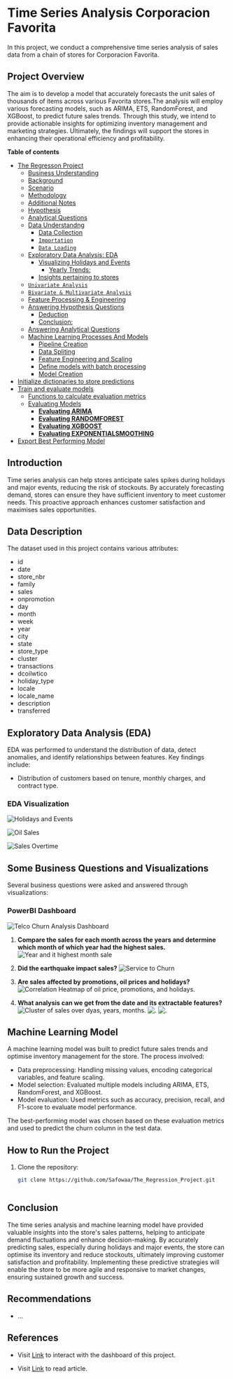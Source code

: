   # Time Series Analysis Corporacion Favorita
In this project, we conduct a comprehensive time series analysis of sales data from a chain of stores for Corporacion Favorita. 



## Project Overview

The aim is to develop a model that accurately forecasts the unit sales of thousands of items across various Favorita stores.The analysis will employ various forecasting models, such as ARIMA, ETS, RandomForest, and XGBoost, to predict future sales trends. Through this study, we intend to provide actionable insights for optimizing inventory management and marketing strategies. Ultimately, the findings will support the stores in enhancing their operational efficiency and profitability.


**Table of contents**<a id='toc0_'></a>    
- [The Regresson Project](#toc1_)    
  - [Business Understanding](#toc1_1_)    
  - [Background](#toc1_2_)      
  - [Scenario](#toc1_3_)          
  - [Methodology](#toc1_5_)    
  - [Additional Notes](#toc1_6_)     
  - [Hypothesis](#toc1_7_) 
  - [Analytical Questions](#toc1_8_)    
  - [Data Understandng](#toc1_9_)    
    - [Data Collection](#toc1_9_1_)  
    - [`Importation`](#toc1_9_2_)    
    - [` Data Loading `](#toc1_9_3_)    
  - [Exploratory Data Analysis: EDA](#toc1_10_)    
    - [Visualizing Holidays and Events](#toc1_10_1_)    
      - [Yearly Trends:](#toc1_10_1_1_)    
    - [Insights pertaining to stores](#toc1_10_2_)   
  - [`Univariate Analysis`](#toc1_11_)    
  - [`Bivariate & Multivariate Analysis`](#toc1_12_)    
  - [Feature Processing & Engineering](#toc1_13_)    
  - [Answering Hypothesis Questions](#toc1_14_)    
    - [Deduction](#toc1_14_1_)    
    - [Conclusion:](#toc1_14_2_)    
  - [Answering Analytical Questions](#toc1_15_)   
  - [Machine Learning Processes And Models](#toc1_16_)    
      - [Pipeline Creation](#toc1_16_1_1_)    
      - [Data Spliting](#toc1_16_1_2_)    
    - [Feature Engineering and Scaling](#toc1_16_2_)    
    - [Define models with batch processing](#toc1_16_3_)    
    - [Model Creation](#toc1_16_4_)    
- [Initialize dictionaries to store predictions](#toc2_)    
- [Train and evaluate models](#toc3_)    
    - [Functions to calculate evaluation metrics](#toc3_1_1_)    
    - [Evaluating Models](#toc3_1_2_)    
      - [**Evaluating ARIMA**](#toc3_1_2_1_)    
      - [**Evaluating RANDOMFOREST**](#toc3_1_2_2_)    
      - [**Evaluating XGBOOST**](#toc3_1_2_3_)    
      - [**Evaluating EXPONENTIALSMOOTHING**](#toc3_1_2_4_)    
- [Export Best Performing Model](#toc4_)    

<!-- vscode-jupyter-toc-config
	numbering=false
	anchor=true
	flat=false
	minLevel=1
	maxLevel=6
	/vscode-jupyter-toc-config -->
<!-- THIS CELL WILL BE REPLACED ON TOC UPDATE. DO NOT WRITE YOUR TEXT IN THIS CELL -->
## Introduction

Time series analysis can help stores anticipate sales spikes during holidays and major events, reducing the risk of stockouts. By accurately forecasting demand, stores can ensure they have sufficient inventory to meet customer needs. This proactive approach enhances customer satisfaction and maximises sales opportunities.

## Data Description

The dataset used in this project contains various attributes:

- id
- date
- store_nbr
- family
- sales
- onpromotion
- day
- month
- week
- year
- city
- state
- store_type
- cluster	
- transactions	
- dcoilwtico	
- holiday_type	
- locale	
- locale_name	
- description	
- transferred

## Exploratory Data Analysis (EDA)

EDA was performed to understand the distribution of data, detect anomalies, and identify relationships between features. Key findings include:

- Distribution of customers based on tenure, monthly charges, and contract type.
### EDA Visualization
![Holidays and Events](Visuals\H&E.png)

![Oil Sales](Visuals\OIL.png)

![Sales Overtime](Visuals\SALES.png)


## Some Business Questions and Visualizations

Several business questions were asked and answered through visualizations:

### PowerBI Dashboard 
![Telco Churn Analysis Dashboard](....)

1. **Compare the sales for each month across the years and determine which month of which year had the highest sales.**
   ![Year and it highest month sale](Visuals\m&s.png)
   
2. **Did the earthquake impact sales?**
   ![Service to Churn](Visuals\sale&earthquake.png)
   
3. **Are sales affected by promotions, oil prices and holidays?**
   ![Correlation Heatmap of oil price, promotions, and holidays](Visuals\promo&oil.png).

4. **What analysis can we get from the date and its extractable features?**
   ![Cluster of sales over dyas, years, months](Visuals\cluster1.png).
   ![.](Visuals\cluster2.1.png)
   ![.](Visuals\cluster3.png)
## Machine Learning Model

A machine learning model was built to predict future sales trends and optimise inventory management for the store. The process involved:

- Data preprocessing: Handling missing values, encoding categorical variables, and feature scaling.
- Model selection: Evaluated multiple models including ARIMA, ETS, RandomForest, and XGBoost.
- Model evaluation: Used metrics such as accuracy, precision, recall, and F1-score to evaluate model performance.

The best-performing model was chosen based on these evaluation metrics and used to predict the churn column in the test data.

## How to Run the Project

1. Clone the repository:
   ```bash
   git clone https://github.com/Safowaa/The_Regression_Project.git



## Conclusion

The time series analysis and machine learning model have provided valuable insights into the store's sales patterns, helping to anticipate demand fluctuations and enhance decision-making. By accurately predicting sales, especially during holidays and major events, the store can optimise its inventory and reduce stockouts, ultimately improving customer satisfaction and profitability. Implementing these predictive strategies will enable the store to be more agile and responsive to market changes, ensuring sustained growth and success.

## Recommendations

- ...

## References

- Visit [Link](https://app.powerbi.com/groups/me/reports/08def0ef-9c0f-49f7-a050-7415d32320c2/ReportSection?experience=power-bi) to interact with the dashboard of this project.

- Visit [Link](https://medium.com/@safowaabenedicta/the-regression-project-008d6d90981b) to read article.
